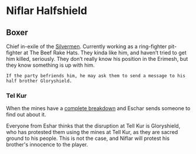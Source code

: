 # Niflar Halfshield

## Boxer

Chief in-exile of the [Silvermen](/f/the_silvermen.md). Currently working as a ring-fighter pit-fighter at The Beef Rake Hats. They kinda like him, and haven’t tried to get him killed, seriously. They don’t really know his position in the Erimesh, but they know something is up with him. 

````
If the party befriends him, he may ask them to send a message to his half brother Gloryshield. 
````

### Tel Kur

When the mines have a [complete breakdown](/e/king_pyre.md) and Eschar sends someone to find out about it.

Everyone from Eshar thinks that the disruption at Tell Kur is Gloryshield, who has protested them using the mines at Tell Kur, as they are sacred ground to his people. This is not the case, and Niflar will protest his brother's innocence to the player.

